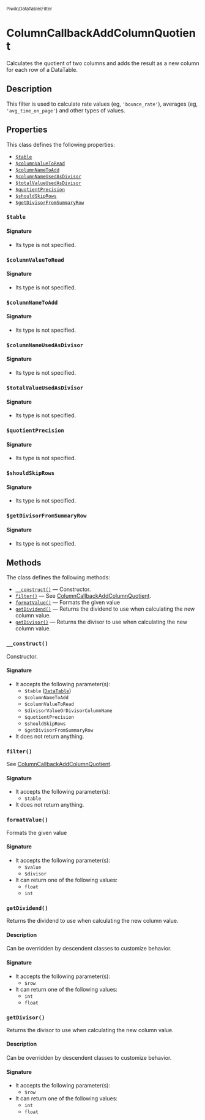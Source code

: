 <small>Piwik\DataTable\Filter</small>

ColumnCallbackAddColumnQuotient
===============================

Calculates the quotient of two columns and adds the result as a new column for each row of a DataTable.

Description
-----------

This filter is used to calculate rate values (eg, `'bounce_rate'`), averages
(eg, `'avg_time_on_page'`) and other types of values.


Properties
----------

This class defines the following properties:

- [`$table`](#$table)
- [`$columnValueToRead`](#$columnvaluetoread)
- [`$columnNameToAdd`](#$columnnametoadd)
- [`$columnNameUsedAsDivisor`](#$columnnameusedasdivisor)
- [`$totalValueUsedAsDivisor`](#$totalvalueusedasdivisor)
- [`$quotientPrecision`](#$quotientprecision)
- [`$shouldSkipRows`](#$shouldskiprows)
- [`$getDivisorFromSummaryRow`](#$getdivisorfromsummaryrow)

<a name="table" id="table"></a>
### `$table`

#### Signature

- Its type is not specified.


<a name="columnvaluetoread" id="columnvaluetoread"></a>
### `$columnValueToRead`

#### Signature

- Its type is not specified.


<a name="columnnametoadd" id="columnnametoadd"></a>
### `$columnNameToAdd`

#### Signature

- Its type is not specified.


<a name="columnnameusedasdivisor" id="columnnameusedasdivisor"></a>
### `$columnNameUsedAsDivisor`

#### Signature

- Its type is not specified.


<a name="totalvalueusedasdivisor" id="totalvalueusedasdivisor"></a>
### `$totalValueUsedAsDivisor`

#### Signature

- Its type is not specified.


<a name="quotientprecision" id="quotientprecision"></a>
### `$quotientPrecision`

#### Signature

- Its type is not specified.


<a name="shouldskiprows" id="shouldskiprows"></a>
### `$shouldSkipRows`

#### Signature

- Its type is not specified.


<a name="getdivisorfromsummaryrow" id="getdivisorfromsummaryrow"></a>
### `$getDivisorFromSummaryRow`

#### Signature

- Its type is not specified.


Methods
-------

The class defines the following methods:

- [`__construct()`](#__construct) &mdash; Constructor.
- [`filter()`](#filter) &mdash; See [ColumnCallbackAddColumnQuotient](#).
- [`formatValue()`](#formatvalue) &mdash; Formats the given value
- [`getDividend()`](#getdividend) &mdash; Returns the dividend to use when calculating the new column value.
- [`getDivisor()`](#getdivisor) &mdash; Returns the divisor to use when calculating the new column value.

<a name="__construct" id="__construct"></a>
### `__construct()`

Constructor.

#### Signature

- It accepts the following parameter(s):
    - `$table` ([`DataTable`](../../../Piwik/DataTable.md))
    - `$columnNameToAdd`
    - `$columnValueToRead`
    - `$divisorValueOrDivisorColumnName`
    - `$quotientPrecision`
    - `$shouldSkipRows`
    - `$getDivisorFromSummaryRow`
- It does not return anything.

<a name="filter" id="filter"></a>
### `filter()`

See [ColumnCallbackAddColumnQuotient](#).

#### Signature

- It accepts the following parameter(s):
    - `$table`
- It does not return anything.

<a name="formatvalue" id="formatvalue"></a>
### `formatValue()`

Formats the given value

#### Signature

- It accepts the following parameter(s):
    - `$value`
    - `$divisor`
- It can return one of the following values:
    - `float`
    - `int`

<a name="getdividend" id="getdividend"></a>
### `getDividend()`

Returns the dividend to use when calculating the new column value.

#### Description

Can
be overridden by descendent classes to customize behavior.

#### Signature

- It accepts the following parameter(s):
    - `$row`
- It can return one of the following values:
    - `int`
    - `float`

<a name="getdivisor" id="getdivisor"></a>
### `getDivisor()`

Returns the divisor to use when calculating the new column value.

#### Description

Can
be overridden by descendent classes to customize behavior.

#### Signature

- It accepts the following parameter(s):
    - `$row`
- It can return one of the following values:
    - `int`
    - `float`

